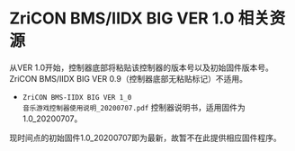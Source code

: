 # ZriCON BMS/IIDX BIG VER 1.0 相关资源
从VER 1.0开始，控制器底部将粘贴该控制器的版本号以及初始固件版本号。<br>ZriCON BMS/IIDX BIG VER 0.9（控制器底部无粘贴标记）不适用。<br>
+ <code>ZriCON BMS-IIDX BIG VER 1_0 音乐游戏控制器使用说明_20200707.pdf</code> 控制器说明书，适用固件为1.0_20200707。

现时间点的初始固件1.0_20200707即为最新，故暂不在此提供相应固件程序。

